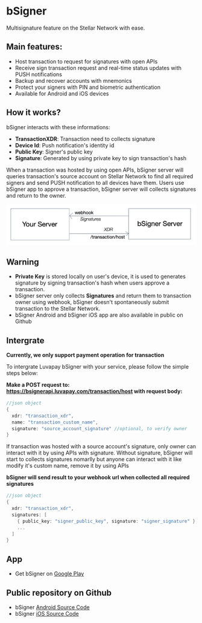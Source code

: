 # bSigner
Multisignature feature on the Stellar Network with ease.

## Main features:
- Host transaction to request for signatures with open APIs
- Receive sign transaction request and real-time status updates with PUSH notifications
- Backup and recover accounts with mnemonics
- Protect your signers with PIN and biometric authentication
- Available for Android and iOS devices

## How it works?
bSigner interacts with these informations:
- **TransactionXDR**: Transaction need to collects signature
- **Device Id**: Push notification's identity id
- **Public Key**: Signer's public key
- **Signature**: Generated by using private key to sign transaction's hash

When a transaction was hosted by using open APIs, bSigner server will queries transaction's source account on Stellar Network to find all required signers and send PUSH notification to all devices have them. 
Users use bSigner app to approve a transaction, bSigner server will collects signatures and return to the owner.

![Alt text](/images/host_transaction_api.jpg?raw=true "Host Transaction API")

## Warning
- **Private Key** is stored locally on user's device, it is used to generates signature by signing transaction's hash when users approve a transaction.
- bSigner server only collects **Signatures** and return them to transaction owner using webhook, bSigner doesn't spontaneously submit transaction to the Stellar Network.
- bSigner Android and bSigner iOS app are also available in public on Github

## Intergrate
**Currently, we only support payment operation for transaction**

To intergrate Luvapay bSigner with your service, please follow the simple steps below:

**Make a POST request to: https://bsignerapi.luvapay.com/transaction/host with request body:**
```go
//json object
{
  xdr: "transaction_xdr",
  name: "transaction_custom_name",
  signature: "source_account_signature" //optional, to verify owner
}
```

If transaction was hosted with a source account's signature, only owner can interact with it by using APIs with signature. 
Without signature, bSigner will start to collects signatures nomarlly but anyone can interact with it like modify it's custom name, remove it by using APIs

**bSigner will send result to your webhook url when collected all required signatures**
```go
//json object
{
  xdr: "transaction_xdr",
  signatures: [
    { public_key: "signer_public_key", signature: "signer_signature" },
    ...
  ] 
}
```


## App
- Get bSigner on [Google Play](https://play.google.com/store/apps/details?id=com.luvapay.bsigner) 

## Public repository on Github
- bSigner [Android Source Code](https://github.com/luvablockchain/luva-bsigner-android)
- bSigner [iOS Source Code](https://github.com/luvablockchain/luva-bSigner-IOS)
